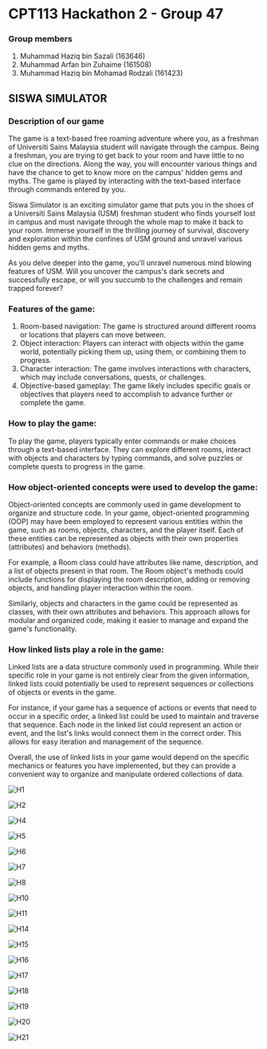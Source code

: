 # CPT113 Hackathon 2 - Group 47
### Group members
1. Muhammad Haziq bin Sazali (163646)
2. Muhammad Arfan bin Zuhaime (161508)
3. Muhammad Haziq bin Mohamad Rodzali (161423)

## SISWA SIMULATOR

### Description of our game
The game is a text-based free roaming adventure where you, as a freshman of Universiti Sains Malaysia student will navigate through the campus. Being a freshman, you are trying to get back to your room and have little to no clue on the directions. Along the way, you will encounter various things and have the chance to get to know more on the campus' hidden gems and myths. The game is played by interacting with the text-based interface through commands entered by you.

Siswa Simulator is an exciting simulator game that puts you in the shoes of a Universiti Sains Malaysia (USM) freshman student who finds yourself lost in campus and must navigate through the whole map to make it back to your room. Immerse yourself in the thrilling journey of survival, discovery and exploration within the confines of USM ground and unravel various hidden gems and myths.

As you delve deeper into the game, you'll unravel numerous mind blowing features of USM. Will you uncover the campus's dark secrets and successfully escape, or will you succumb to the challenges and remain trapped forever?


### Features of the game:
1. Room-based navigation: The game is structured around different rooms or locations that players can move between.
2. Object interaction: Players can interact with objects within the game world, potentially picking them up, using them, or combining them to progress.
3. Character interaction: The game involves interactions with characters, which may include conversations, quests, or challenges.
4. Objective-based gameplay: The game likely includes specific goals or objectives that players need to accomplish to advance further or complete the game.

### How to play the game:
To play the game, players typically enter commands or make choices through a text-based interface. They can explore different rooms, interact with objects and characters by typing commands, and solve puzzles or complete quests to progress in the game.

### How object-oriented concepts were used to develop the game:
Object-oriented concepts are commonly used in game development to organize and structure code. In your game, object-oriented programming (OOP) may have been employed to represent various entities within the game, such as rooms, objects, characters, and the player itself. Each of these entities can be represented as objects with their own properties (attributes) and behaviors (methods).

For example, a Room class could have attributes like name, description, and a list of objects present in that room. The Room object's methods could include functions for displaying the room description, adding or removing objects, and handling player interaction within the room.

Similarly, objects and characters in the game could be represented as classes, with their own attributes and behaviors. This approach allows for modular and organized code, making it easier to manage and expand the game's functionality.

### How linked lists play a role in the game:
Linked lists are a data structure commonly used in programming. While their specific role in your game is not entirely clear from the given information, linked lists could potentially be used to represent sequences or collections of objects or events in the game.

For instance, if your game has a sequence of actions or events that need to occur in a specific order, a linked list could be used to maintain and traverse that sequence. Each node in the linked list could represent an action or event, and the list's links would connect them in the correct order. This allows for easy iteration and management of the sequence.

Overall, the use of linked lists in your game would depend on the specific mechanics or features you have implemented, but they can provide a convenient way to organize and manipulate ordered collections of data.

![H1](https://github.com/muhdhaziq02/Hackathon2-Group47/assets/117788825/6f183cbf-a803-4786-82a4-a5e3c7367231)

![H2](https://github.com/muhdhaziq02/Hackathon2-Group47/assets/117788825/5cc0f783-fb56-46fb-926d-1b05c3d9cad8)

![H4](https://github.com/muhdhaziq02/Hackathon2-Group47/assets/117788825/6ab772ff-2180-4cab-b0b5-8d01b0f47432)

![H5](https://github.com/muhdhaziq02/Hackathon2-Group47/assets/117788825/681bdede-12ff-46b5-b9a3-3068452b0cfc)

![H6](https://github.com/muhdhaziq02/Hackathon2-Group47/assets/117788825/c52d354c-811c-4695-8f23-f31e6f0b9c2d)

![H7](https://github.com/muhdhaziq02/Hackathon2-Group47/assets/117788825/750b85c4-18a4-44f1-bdf1-e4e1350a64c4)

![H8](https://github.com/muhdhaziq02/Hackathon2-Group47/assets/117788825/99bd700c-22f1-48e9-a9fe-0484549ecc56)

![H10](https://github.com/muhdhaziq02/Hackathon2-Group47/assets/117788825/ef3987e0-8da2-41ba-bb25-9a881fde9045)

![H11](https://github.com/muhdhaziq02/Hackathon2-Group47/assets/117788825/c8e8b27c-c816-4b28-ab39-da532d21f3ca)

![H14](https://github.com/muhdhaziq02/Hackathon2-Group47/assets/117788825/2739436a-a996-43de-b937-5d1c0105a249)

![H15](https://github.com/muhdhaziq02/Hackathon2-Group47/assets/117788825/0ede2c24-c418-4a38-af87-087a54d7e704)

![H16](https://github.com/muhdhaziq02/Hackathon2-Group47/assets/117788825/dff685c3-b7e6-4a05-a580-5d730fb224e1)

![H17](https://github.com/muhdhaziq02/Hackathon2-Group47/assets/117788825/7c732929-c491-49b6-8b44-4d7b5f43887d)

![H18](https://github.com/muhdhaziq02/Hackathon2-Group47/assets/117788825/d0031bdf-7480-4dca-907c-ea0dcdb40dad)

![H19](https://github.com/muhdhaziq02/Hackathon2-Group47/assets/117788825/90341dbd-75ce-46db-a2b2-cc86b8d7eacc)

![H20](https://github.com/muhdhaziq02/Hackathon2-Group47/assets/117788825/b71e3a6c-22a6-40d2-aef0-995831084ed4)

![H21](https://github.com/muhdhaziq02/Hackathon2-Group47/assets/117788825/4eef6ed6-3fac-4d67-8b6f-56374e20a0c8)


